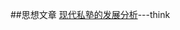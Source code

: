 ##思想文章
[现代私塾的发展分析](https://github.com/sunhuachuang/sun-blog/blob/master/think/nowadays-education-of-classic-book-in-china.md)---think
